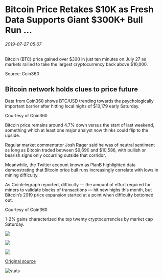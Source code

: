 # Bitcoin Price Retakes $10K as Fresh Data Supports Giant $300K+ Bull Run ...

###### 2019-07-27 05:07

Bitcoin (BTC) price gained over $300 in just ten minutes on July 27 as markets rallied to take the largest cryptocurrency back above $10,000.

Source: Coin360

## Bitcoin network holds clues to price future

Data from Coin360 shows BTC/USD trending towards the psychologically important barrier after hitting local highs of $10,179 early Saturday.

Courtesy of Coin360

Bitcoin price remains around 4.7% down versus the start of last weekend, something which at least one major analyst now thinks could flip to the upside.

Regular market commentator Josh Rager said he was of neutral sentiment as long as Bitcoin traded between $9,690 and $10,586, with bullish or bearish signs only occurring outside that corridor.

Meanwhile, the Twitter account known as PlanB highlighted data demonstrating that Bitcoin price bull runs increasingly correlate with lows in mining difficulty.

As Cointelegraph reported, difficulty — the amount of effort required for miners to validate blocks of transactions — hit new highs this month, but Bitcoin’s 2019 price expansion started at a point when difficulty bottomed out.

Courtesy of Coin360

1-2% gains characterized the top twenty cryptocurrencies by market cap Saturday.

![](https://s3.cointelegraph.com/storage/uploads/view/6366d90c1add1e4f2b3e6b9c4708c758.png)

![](https://s3.cointelegraph.com/storage/uploads/view/4f5aa619da3ca74e235eef8f19bef444.png)

![](https://s3.cointelegraph.com/storage/uploads/view/8f763fe05335d77a8289de77799f3e61.png)

[Original source](https://cointelegraph.com/news/bitcoin-price-retakes-10k-as-fresh-data-supports-giant-300k-bull-run)

![stats](https://c.statcounter.com/11760860/0/a89fa40b/1/ "stats")